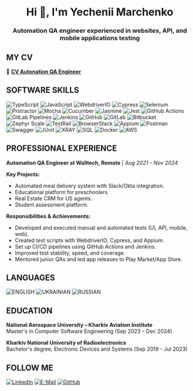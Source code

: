 <h1 align="center">Hi 👋, I'm Yechenii Marchenko</h1>
<h3 align="center">Automation QA engineer experienced in websites, API, and mobile applications testing</h3>

## MY CV
🔗 **[CV Autonation QA Engineer](Yevhenii_Marchenko_Automation_QA_Engineer.pdf)**

## SOFTWARE SKILLS 
![TypeScript](https://img.shields.io/badge/-TypeScript-007ACC?style-for-the-badge&logo=typescript&logoColor=FFFFFF)
![JavaScript](https://img.shields.io/badge/-JavaScript-F7DF1E?style-for-the-badge&logo=javascript&logoColor=000000)
![WebdriverIO](https://img.shields.io/badge/-WebdriverIO-5C2D91?style-for-the-badge&logo=webdriverio&logoColor=FFFFFF)
![Cypress](https://img.shields.io/badge/-Cypress-17202C?style-for-the-badge&logo=cypress&logoColor=FFFFFF)
![Selenium](https://img.shields.io/badge/-Selenium-43B02A?style-for-the-badge&logo=selenium&logoColor=FFFFFF)
![Protractor](https://img.shields.io/badge/-Protractor-0D0D0D?style-for-the-badge&logo=protractor&logoColor=FFFFFF)
![Mocha](https://img.shields.io/badge/-Mocha-8D6748?style-for-the-badge&logo=mocha&logoColor=FFFFFF)
![Cucumber](https://img.shields.io/badge/-Cucumber-23D96C?style-for-the-badge&logo=cucumber&logoColor=FFFFFF)
![Jasmine](https://img.shields.io/badge/-Jasmine-8A4182?style-for-the-badge&logo=jasmine&logoColor=FFFFFF)
![Jest](https://img.shields.io/badge/-Jest-C21325?style-for-the-badge&logo=jest&logoColor=FFFFFF)
![GitHub Actions](https://img.shields.io/badge/-GitHub_Actions-2088FF?style-for-the-badge&logo=github-actions&logoColor=FFFFFF)
![GitLab Pipelines](https://img.shields.io/badge/-GitLab_Pipelines-FC6D26?style-for-the-badge&logo=gitlab&logoColor=FFFFFF)
![Jenkins](https://img.shields.io/badge/-Jenkins-D24939?style-for-the-badge&logo=jenkins&logoColor=FFFFFF)
![GitHub](https://img.shields.io/badge/-GitHub-181717?style-for-the-badge&logo=github&logoColor=FFFFFF)
![GitLab](https://img.shields.io/badge/-GitLab-FC6D26?style-for-the-badge&logo=gitlab&logoColor=FFFFFF)
![Bitbucket](https://img.shields.io/badge/-Bitbucket-0052CC?style-for-the-badge&logo=bitbucket&logoColor=FFFFFF)
![Zephyr Scale](https://img.shields.io/badge/-Zephyr_Scale-172B4D?style-for-the-badge&logo=zephyr&logoColor=FFFFFF)
![TestRail](https://img.shields.io/badge/-TestRail-7D7D7D?style-for-the-badge&logo=testrail&logoColor=FFFFFF)
![BrowserStack](https://img.shields.io/badge/-BrowserStack-F5B400?style-for-the-badge&logo=browserstack&logoColor=FFFFFF)
![Appium](https://img.shields.io/badge/-Appium-472D7B?style-for-the-badge&logo=appium&logoColor=FFFFFF)
![Postman](https://img.shields.io/badge/-Postman-FF6C37?style-for-the-badge&logo=postman&logoColor=FFFFFF)
![Swagger](https://img.shields.io/badge/-Swagger-85EA2D?style-for-the-badge&logo=swagger&logoColor=000000)
![JUnit](https://img.shields.io/badge/-JUnit-25A162?style-for-the-badge&logo=junit5&logoColor=FFFFFF)
![XRAY](https://img.shields.io/badge/-XRAY-1CA6E2?style-for-the-badge&logo=xray&logoColor=FFFFFF)
![SQL](https://img.shields.io/badge/-SQL-CC2927?style-for-the-badge&logo=microsoft-sql-server&logoColor=FFFFFF)
![Docker](https://img.shields.io/badge/-Docker-2496ED?style-for-the-badge&logo=docker&logoColor=FFFFFF)
![AWS](https://img.shields.io/badge/-AWS-232F3E?style-for-the-badge&logo=amazon-aws&logoColor=FFFFFF)

## PROFESSIONAL EXPERIENCE  
**Automation QA Engineer at Walltech, Remote** | *Aug 2021 – Nov 2024*

**Key Projects:**  
- Automated meal delivery system with Slack/Okta integration.  
- Educational platform for preschoolers.  
- Real Estate CRM for US agents.  
- Student assessment platform.  

**Responsibilities & Achievements:**  
- Developed and executed manual and automated tests (UI, API, mobile, web).  
- Created test scripts with WebdriverIO, Cypress, and Appium.  
- Set up CI/CD pipelines using GitHub Actions and Jenkins.  
- Improved test stability, speed, and coverage.  
- Mentored junior QAs and led app releases to Play Market/App Store. 

## LANGUAGES
![ENGLISH](https://img.shields.io/badge/-ENGLISH_Intermediate-20B2AA?style-for-the-budge&logo=WEB&logoColor=FFFFFF)
![UKRAINIAN](https://img.shields.io/badge/-UKRAINIAN_Fluent-20B2AA?style-for-the-budge&logo=WEB&logoColor=FFFFFF)
![RUSSIAN](https://img.shields.io/badge/-RUSSIAN_Fluent-20B2AA?style-for-the-budge&logo=WEB&logoColor=FFFFFF)

## EDUCATION  
**National Aerospace University – Kharkiv Aviation Institute**  
Master's in Computer Software Engineering (Sep 2023 – Dec 2024)

**Kharkiv National University of Radioelectronics**  
Bachelor's degree, Electronic Devices and Systems (Sep 2019 - Jul 2023)


## FOLLOW ME  
[![LinkedIn](https://img.shields.io/badge/-LinkedIn-0077B5?style-for-the-budge&logo=linkedin&logoColor=FFFFFF)](https://www.linkedin.com/in/ymarchenko/)
[![E-Mail](https://img.shields.io/badge/-GMail-D14836?style-for-the-budge&logo=gmail&logoColor=FFFFFF)](mailto:yevhenii.s.marchenko@gmail.com)
[![GitHub](https://img.shields.io/badge/-GitHub-181717?style-for-the-budge&logo=github&logoColor=FFFFFF)](https://github.com/ysmarchenko) 